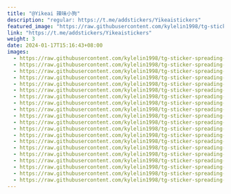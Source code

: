 ```yaml
---
title: "@Yikeai 辣味小狗"
description: "regular: https://t.me/addstickers/Yikeaistickers"
featured_image: "https://raw.githubusercontent.com/kylelin1998/tg-sticker-spreading-worldwide-images/main/img/56d6dcdf-3c64-47ff-ba66-e22c9edeb0b5.jpg"
link: "https://t.me/addstickers/Yikeaistickers"
weight: 3
date: 2024-01-17T15:16:43+08:00
images:
  - https://raw.githubusercontent.com/kylelin1998/tg-sticker-spreading-worldwide-images/main/img/56d6dcdf-3c64-47ff-ba66-e22c9edeb0b5.jpg
  - https://raw.githubusercontent.com/kylelin1998/tg-sticker-spreading-worldwide-images/main/img/0a9947ed-e774-4e71-88de-4c2cd700a907.jpg
  - https://raw.githubusercontent.com/kylelin1998/tg-sticker-spreading-worldwide-images/main/img/162841c2-2b0a-4bbf-a074-35da680825da.jpg
  - https://raw.githubusercontent.com/kylelin1998/tg-sticker-spreading-worldwide-images/main/img/01c42145-cda6-4901-a513-86ef5693c3bf.jpg
  - https://raw.githubusercontent.com/kylelin1998/tg-sticker-spreading-worldwide-images/main/img/58285070-7fa7-484d-8b25-30accb292a1f.jpg
  - https://raw.githubusercontent.com/kylelin1998/tg-sticker-spreading-worldwide-images/main/img/e085fa16-451e-423b-9fe2-7f5ea7cd9c63.jpg
  - https://raw.githubusercontent.com/kylelin1998/tg-sticker-spreading-worldwide-images/main/img/b9d9e2aa-25db-4c21-a828-1c2150d2c59c.jpg
  - https://raw.githubusercontent.com/kylelin1998/tg-sticker-spreading-worldwide-images/main/img/cf47e75e-d1b8-4017-b40c-88e53552e278.jpg
  - https://raw.githubusercontent.com/kylelin1998/tg-sticker-spreading-worldwide-images/main/img/6f354ab6-1a22-4fe1-b908-d64a513d7225.jpg
  - https://raw.githubusercontent.com/kylelin1998/tg-sticker-spreading-worldwide-images/main/img/1f553348-ed6b-44f9-83b9-f072eb4594fa.jpg
  - https://raw.githubusercontent.com/kylelin1998/tg-sticker-spreading-worldwide-images/main/img/fbdf8f1e-b401-4d3e-b7e5-72298b2f11eb.jpg
  - https://raw.githubusercontent.com/kylelin1998/tg-sticker-spreading-worldwide-images/main/img/c67dd857-30d0-4cbd-82d7-ebe7d2ed18e6.jpg
  - https://raw.githubusercontent.com/kylelin1998/tg-sticker-spreading-worldwide-images/main/img/73fed0db-6f9f-4441-9d3d-c520ca164768.jpg
  - https://raw.githubusercontent.com/kylelin1998/tg-sticker-spreading-worldwide-images/main/img/e95d5a57-253f-4993-85f7-b57abe07a15a.jpg
  - https://raw.githubusercontent.com/kylelin1998/tg-sticker-spreading-worldwide-images/main/img/8f31934e-7352-4633-8e6b-3b2763b3bde8.jpg
  - https://raw.githubusercontent.com/kylelin1998/tg-sticker-spreading-worldwide-images/main/img/97112576-89af-4ad8-b7de-2dab1f1f5359.jpg
  - https://raw.githubusercontent.com/kylelin1998/tg-sticker-spreading-worldwide-images/main/img/450ddc80-b871-4ca5-beec-50c56c56c318.jpg
  - https://raw.githubusercontent.com/kylelin1998/tg-sticker-spreading-worldwide-images/main/img/f3a2a1ee-984d-4383-96d1-a5a9b9ec111c.jpg
  - https://raw.githubusercontent.com/kylelin1998/tg-sticker-spreading-worldwide-images/main/img/ef3ee537-3177-403c-83b9-7e4b16a760f6.jpg
  - https://raw.githubusercontent.com/kylelin1998/tg-sticker-spreading-worldwide-images/main/img/78ad1a38-4609-4951-b3da-9c757e0fab1d.jpg
---
```

